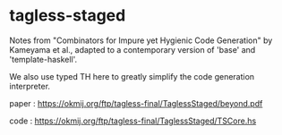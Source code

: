 # tagless-staged

Notes from "Combinators for Impure yet Hygienic Code Generation" by Kameyama et al., adapted to a contemporary version of 'base' and 'template-haskell'.

We also use typed TH here to greatly simplify the code generation interpreter.

paper : https://okmij.org/ftp/tagless-final/TaglessStaged/beyond.pdf

code : https://okmij.org/ftp/tagless-final/TaglessStaged/TSCore.hs
